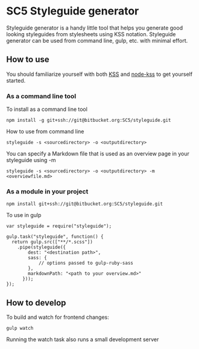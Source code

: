 # SC5 Styleguide generator

Styleguide generator is a handy little tool that helps you generate good looking
styleguides from stylesheets using KSS notation. Styleguide generator can be
used from command line, gulp, etc. with minimal effort.

## How to use

You should familiarize yourself with both [KSS](https://github.com/kneath/kss)
and [node-kss](https://github.com/kss-node/kss-node) to get yourself started.

### As a command line tool

To install as a command line tool

    npm install -g git+ssh://git@bitbucket.org:SC5/styleguide.git

How to use from command line

    styleguide -s <sourcedirectory> -o <outputdirectory>

You can specify a Markdown file that is used as an overview page in your
styleguide using -m

    styleguide -s <sourcedirectory> -o <outputdirectory> -m <overviewfile.md>

### As a module in your project

    npm install git+ssh://git@bitbucket.org:SC5/styleguide.git 

To use in gulp

    var styleguide = require("styleguide");
    
    gulp.task("styleguide", function() {
      return gulp.src(["**/*.scss"])
        .pipe(styleguide({
            dest: "<destination path>",
            sass: {
                // options passed to gulp-ruby-sass
            },
            markdownPath: "<path to your overview.md>"
          }));
    });

## How to develop

To build and watch for frontend changes:

    gulp watch

Running the watch task also runs a small development server

